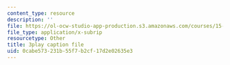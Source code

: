 ```yaml
---
content_type: resource
description: ''
file: https://ol-ocw-studio-app-production.s3.amazonaws.com/courses/15-071-the-analytics-edge-spring-2017/0cabe573231b55f7b2cf17d2e02635e3_isTQo2B_1Ng.vtt
file_type: application/x-subrip
resourcetype: Other
title: 3play caption file
uid: 0cabe573-231b-55f7-b2cf-17d2e02635e3
---
```

